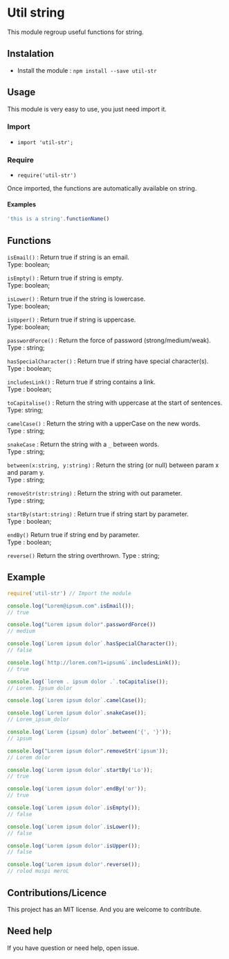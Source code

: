 # Util string

This module regroup useful functions for string.

## Instalation

* Install the module : `npm install --save util-str`

## Usage

This module is very easy to use, you just need import it.

### Import

* `import 'util-str';`

### Require

* `require('util-str')`

Once imported, the functions are automatically available on string.

#### Examples

```js
'this is a string'.functionName()
```

## Functions

`isEmail()` : Return true if string is an email.  
Type: boolean;

`isEmpty()` : Return true if string is empty.  
Type: boolean;

`isLower()` : Return true if the string is lowercase.  
Type: boolean;

`isUpper()` : Return true if string is uppercase.  
Type: boolean;

`passwordForce()` : Return the force of password (strong/medium/weak).  
Type : string;

`hasSpecialCharacter()` : Return true if string have special character(s).  
Type : boolean;

`includesLink()` : Return true if string contains a link.  
Type : boolean;

`toCapitalise()` : Return the string with uppercase at the start of sentences.  
Type: string;

`camelCase()` : Return the string with a upperCase on the new words.  
Type : string;

`snakeCase` : Return the string with a `_` between words.  
Type : string;

`between(x:string, y:string)` : Return the string (or null) between param x and param y.  
Type : string;

`removeStr(str:string)` : Return the string with out parameter.  
Type : string;

`startBy(start:string)` : Return true if string start by parameter.  
Type : boolean;

`endBy()` Return true if string end by parameter.  
Type : boolean;

`reverse()` Return the string overthrown.
Type : string;

## Example

```js
require('util-str') // Import the module

console.log("Lorem@ipsum.com".isEmail());
// true

console.log("Lorem ipsum dolor".passwordForce())
// medium

console.log(`Lorem ipsum dolor`.hasSpecialCharacter());
// false

console.log(`http://lorem.com?1=ipsum&`.includesLink()); 
// true

console.log(`lorem . ipsum dolor .`.toCapitalise()); 
// Lorem. Ipsum dolor

console.log(`Lorem ipsum dolor`.camelCase());

console.log(`Lorem ipsum dolor`.snakeCase());
// Lorem_ipsum_dolor

console.log(`Lorem {ipsum} dolor`.between('{', '}'));
// ipsum

console.log("Lorem ipsum dolor".removeStr('ipsum'));
// Lorem dolor

console.log(`Lorem ipsum dolor`.startBy('Lo')); 
// true

console.log('Lorem ipsum dolor'.endBy('or')); 
// true

console.log(`Lorem ipsum dolor`.isEmpty());
// false

console.log(`Lorem ipsum dolor`.isLower());
// false

console.log('Lorem ipsum dolor'.isUpper());
// false

console.log('Lorem ipsum dolor'.reverse());
// rolod muspi meroL

```

## Contributions/Licence

This project has an MIT license. And you are welcome to contribute.

## Need help

If you have question or need help, open issue.
